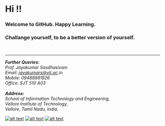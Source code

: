 # Hi !!
### Welcome to GitHub. Happy Learning.
### Challange yourself, to be a better version of yourself.


<br>
<hr>

_**Further Queries:**_ <br>
_Prof. Jayakumar Sasdhasivam_ <br>
_Email: jayakumars@vit.ac.in_ <br>
_Mobile: 09488881826_ <br>
_Office: SJT 510 A03_ <br><br>
_**Address:**_ <br>
_School of Information Technology and Engineering,_ <br>
_Vellore Institute of Technology,_ <br>
_Vellore, Tamil Nadu, India._


[![alt text][3.1]][3]
[![alt text][1.1]][1]
[![alt text][2.1]][2]



[1.1]: http://i.imgur.com/tXSoThF.png (Jayakumar - Twitter)
[2.1]: http://i.imgur.com/P3YfQoD.png (Jayakumar - Facebook)
[3.1]: http://i.imgur.com/0o48UoR.png (Jayakumar - GitHub)

[1]: http://www.twitter.com/iamjayakumars
[2]: http://www.facebook.com/iamjayakumars
[3]: http://www.github.com/iamjayakumars
